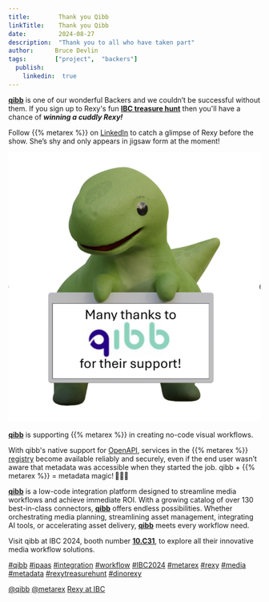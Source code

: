 ```yaml
---
title:        Thank you Qibb
linkTitle:    Thank you Qibb
date:         2024-08-27
description:  "Thank you to all who have taken part"
author:      Bruce Devlin
tags:        ["project",  "backers"]
  publish:
    linkedin:  true
---
```


**[qibb][web]** is one of our wonderful Backers and we couldn’t be successful
without them. If you sign up to Rexy's fun **[IBC treasure hunt][ths]** then
you'll have a chance of ***winning a cuddly Rexy!***

Follow {{% metarex %}} on [LinkedIn][limrx] to catch a glimpse of Rexy before
the show. She’s shy and only appears in jigsaw form at the moment!

<img class="ui centered bordered rounded image" src = "featured-qibb.png" alt="qibb">

**[qibb][web]** is supporting {{% metarex %}} in creating no-code visual
workflows.

With qibb's native support for [OpenAPI][oapi], services in the {{% metarex %}}
[registry][reg] become available reliably and securely, even if the end user
wasn’t aware that metadata was accessible when they started the job. qibb + {{%
metarex %}} = metadata magic! 🦖✨✨

**[qibb][web]** is a low-code integration platform designed to streamline media
workflows and achieve immediate ROI. With a growing catalog of over 130
best-in-class connectors, **[qibb][web]** offers endless possibilities. Whether
orchestrating media planning, streamlining asset management, integrating AI
tools, or accelerating asset delivery, **[qibb][web]** meets every workflow
need.

Visit qibb at IBC 2024, booth number **[10.C31]**, to explore all their innovative media workflow solutions.

[#qibb](https://www.linkedin.com/search/results/all/?keywords=%23qibb)
[#ipaas](https://www.linkedin.com/search/results/all/?keywords=%23ipaas)
[#integration](https://www.linkedin.com/search/results/all/?keywords=%23integration)
[#workflow](https://www.linkedin.com/search/results/all/?keywords=%23workflow)
[#IBC2024](https://www.linkedin.com/search/results/all/?keywords=%23IBC2024)
[#metarex](https://www.linkedin.com/search/results/all/?keywords=%23metarex)
[#rexy](https://www.linkedin.com/search/results/all/?keywords=%23rexy)
[#media](https://www.linkedin.com/search/results/all/?keywords=%23media)
[#metadata](https://www.linkedin.com/search/results/all/?keywords=%23metadata)
[#rexytreasurehunt](https://www.linkedin.com/search/results/all/?keywords=%23rexytreasurehunt)
[#dinorexy](https://www.linkedin.com/search/results/all/?keywords=%23dinorexy)

<i class = "linkedin icon"></i>[@qibb](https://www.linkedin.com/company/qibb-techtriq/)
<i class = "linkedin icon"></i>[@metarex][limrx]
<i class = "linkedin icon"></i>[Rexy at IBC][lirxy]

[web]:    https://qibb.com/
[10.C31]: https://ibc2024.mapyourshow.com/8_0/floorplan/?st=keyword&sv=10..c31&hallID=F&selectedBooth=10.C31

[dmo]:     https://metarex.media/app/demos/
[limrx]:   https://uk.linkedin.com/company/metarex-media
[lirxy]:   https://www.linkedin.com/search/results/all/?keywords=%23ibc2024%20%23metarex%20%23rexy
[rxydraw]: https://ibc2024.mapyourshow.com/8_0/floorplan/?st=keyword&hallID=J&sv=V-NOVA&selectedBooth=14.AI03
[ths]:     https://auth.metarex.media/ui/registration
[thp]:     /project/treasure-hunt/
[reg]:     https://metarex.media/app/reg/
[oapi]:    https://swagger.io/specification/